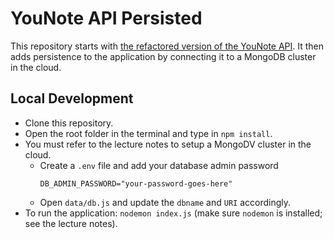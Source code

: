 # YouNote API Persisted

This repository starts with [the refactored version of the YouNote API](https://github.com/cs280fall20/younote-api-refactor). It then adds persistence to the application by connecting it to a MongoDB cluster in the cloud. 

## Local Development

* Clone this repository. 
* Open the root folder in the terminal and type in `npm install`.
* You must refer to the lecture notes to setup a MongoDV cluster in the cloud. 
  * Create a `.env` file and add your database admin password
    ```text
    DB_ADMIN_PASSWORD="your-password-goes-here"
    ```
  * Open `data/db.js` and update the `dbname` and `URI` accordingly.
* To run the application: `nodemon index.js` (make sure `nodemon` is installed; see the lecture notes).